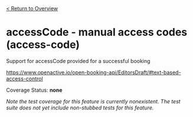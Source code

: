 [< Return to Overview](../../README.md)
# accessCode - manual access codes (access-code)

Support for accessCode provided for a successful booking


https://www.openactive.io/open-booking-api/EditorsDraft/#text-based-access-control

Coverage Status: **none**


*Note the test coverage for this feature is currently nonexistent. The test suite does not yet include non-stubbed tests for this feature.*



